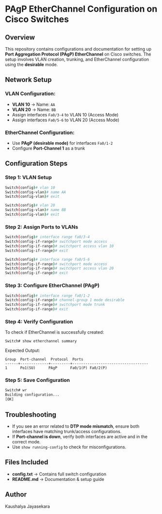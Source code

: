 # PAgP EtherChannel Configuration on Cisco Switches

## Overview
This repository contains configurations and documentation for setting up **Port Aggregation Protocol (PAgP) EtherChannel** on Cisco switches. The setup involves VLAN creation, trunking, and EtherChannel configuration using the **desirable** mode.

## Network Setup
### VLAN Configuration:
- **VLAN 10** → Name: `AA`
- **VLAN 20** → Name: `BB`
- Assign interfaces `Fa0/3-4` to VLAN 10 (Access Mode)
- Assign interfaces `Fa0/5-6` to VLAN 20 (Access Mode)

### EtherChannel Configuration:
- Use **PAgP (desirable mode)** for interfaces `Fa0/1-2`
- Configure **Port-Channel 1** as a trunk

## Configuration Steps
### **Step 1: VLAN Setup**
```bash
Switch(config)# vlan 10
Switch(config-vlan)# name AA
Switch(config-vlan)# exit

Switch(config)# vlan 20
Switch(config-vlan)# name BB
Switch(config-vlan)# exit
```

### **Step 2: Assign Ports to VLANs**
```bash
Switch(config)# interface range fa0/3-4
Switch(config-if-range)# switchport mode access
Switch(config-if-range)# switchport access vlan 10
Switch(config-if-range)# exit

Switch(config)# interface range fa0/5-6
Switch(config-if-range)# switchport mode access
Switch(config-if-range)# switchport access vlan 20
Switch(config-if-range)# exit
```

### **Step 3: Configure EtherChannel (PAgP)**
```bash
Switch(config)# interface range fa0/1-2
Switch(config-if-range)# channel-group 1 mode desirable
Switch(config-if-range)# switchport mode trunk
Switch(config-if-range)# exit
```

### **Step 4: Verify Configuration**
To check if EtherChannel is successfully created:
```bash
Switch# show etherchannel summary
```
Expected Output:
```
Group  Port-channel  Protocol  Ports
------+-------------+---------+-----------------------------------
1      Po1(SU)      PAgP      Fa0/1(P) Fa0/2(P)
```

### **Step 5: Save Configuration**
```bash
Switch# wr
Building configuration...
[OK]
```

## Troubleshooting
- If you see an error related to **DTP mode mismatch**, ensure both interfaces have matching trunk/access configurations.
- If **Port-channel is down**, verify both interfaces are active and in the correct mode.
- Use `show running-config` to check for misconfigurations.

## Files Included
- **config.txt** → Contains full switch configuration
- **README.md** → Documentation & setup guide

## Author
Kaushalya Jayasekara
